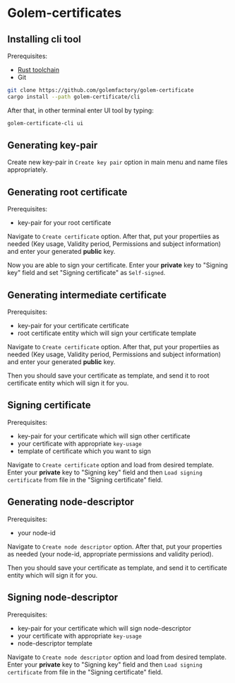# Golem-certificates

## Installing cli tool

Prerequisites:

- [Rust toolchain](https://rustup.rs/)
- Git

```bash
git clone https://github.com/golemfactory/golem-certificate
cargo install --path golem-certificate/cli
```

After that, in other terminal enter UI tool by typing:

```bash
golem-certificate-cli ui
```

## Generating key-pair

Create new key-pair in `Create key pair` option in main menu and name files appropriately.

## Generating root certificate

Prerequisites:

- key-pair for your root certificate

Navigate to `Create certificate` option.
After that, put your propertiies as needed (Key usage, Validity period, Permissions and subject information) and enter your generated **public** key.

Now you are able to sign your certificate.
Enter your **private** key to "Signing key" field and set "Signing certificate" as `Self-signed`.

## Generating intermediate certificate

Prerequisites:

- key-pair for your certificate certificate
- root certificate entity which will sign your certificate template

Navigate to `Create certificate` option.
After that, put your propertiies as needed (Key usage, Validity period, Permissions and subject information) and enter your generated **public** key.

Then you should save your certificate as template, and send it to root certificate entity which will sign it for you.

## Signing certificate

Prerequisites:

- key-pair for your certificate which will sign other certificate
- your certificate with appropriate `key-usage`
- template of certificate which you want to sign

Navigate to `Create certificate` option and load from desired template.
Enter your **private** key to "Signing key" field and then `Load signing certificate` from file in the "Signing certificate" field.

## Generating node-descriptor

Prerequisites:

- your node-id

Navigate to `Create node descriptor` option.
After that, put your properties as needed (your node-id, appropriate permissions and validity period).

Then you should save your certificate as template, and send it to certificate entity which will sign it for you.

## Signing node-descriptor

Prerequisites:

- key-pair for your certificate which will sign node-descriptor
- your certificate with appropriate `key-usage`
- node-descriptor template

Navigate to `Create node descriptor` option and load from desired template.
Enter your **private** key to "Signing key" field and then `Load signing certificate` from file in the "Signing certificate" field.
